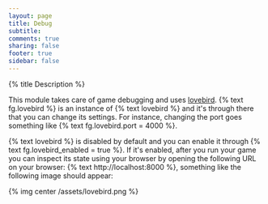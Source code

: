 ```yaml
---
layout: page
title: Debug 
subtitle:
comments: true
sharing: false
footer: true
sidebar: false 
---
```


{% title Description %}

This module takes care of game debugging and uses [lovebird](https://github.com/rxi/lovebird). {% text fg.lovebird %}
is an instance of {% text lovebird %} and it's through there that you can change its settings. For instance, 
changing the port goes something like {% text fg.lovebird.port = 4000 %}. 

{% text lovebird %} is disabled by default and you can enable it through {% text fg.lovebird_enabled = true %}. 
If it's enabled, after you run your game you can inspect its state using your browser by opening the following URL
on your browser: {% text http://localhost:8000 %}, something like the following image should appear:

{% img center /assets/lovebird.png %}

